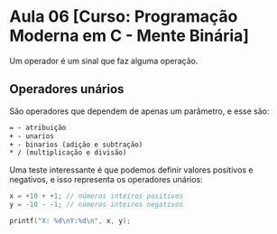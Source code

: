 #  Aula 06  [Curso: Programação Moderna em C - Mente Binária]

Um operador é um sinal que faz alguma operação.

## Operadores unários

São operadores que dependem de apenas um parâmetro, e esse são:

```txt
= - atribuição
+ - unarios
+ - binarios (adição e subtração)
* / (multiplicação e divisão)
```

Uma teste interessante é que podemos definir valores positivos e negativos, e isso representa os operadores unários:

```c
x = +10 + +1; // números inteiros positivos
y = -10 - -1; // números inteiros negativos

printf("X: %d\nY:%d\n", x, y);
```
